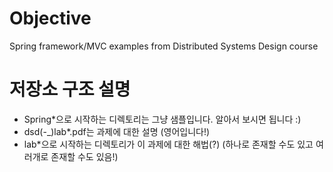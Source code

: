# Objective
Spring framework/MVC examples from Distributed Systems Design course

# 저장소 구조 설명
* Spring\*으로 시작하는 디렉토리는 그냥 샘플입니다. 알아서 보시면 됩니다 :)
* dsd(-\_)lab\*.pdf는 과제에 대한 설명 (영어입니다!)
* lab\*으로 시작하는 디렉토리가 이 과제에 대한 해법(?) (하나로 존재할 수도 있고 여러개로 존재할 수도 있음!)
